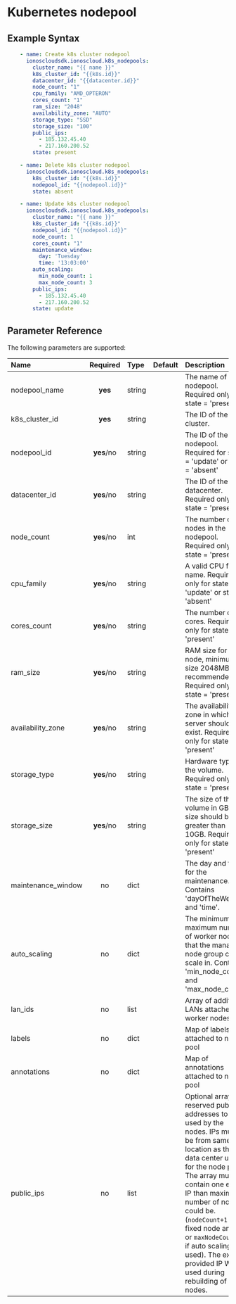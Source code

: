 # Kubernetes nodepool

## Example Syntax

```yaml
    - name: Create k8s cluster nodepool
      ionoscloudsdk.ionoscloud.k8s_nodepools:
        cluster_name: "{{ name }}"
        k8s_cluster_id: "{{k8s.id}}"
        datacenter_id: "{{datacenter.id}}"
        node_count: "1"
        cpu_family: "AMD_OPTERON"
        cores_count: "1"
        ram_size: "2048"
        availability_zone: "AUTO"
        storage_type: "SSD"
        storage_size: "100"
        public_ips:
          - 185.132.45.40
          - 217.160.200.52
        state: present

    - name: Delete k8s cluster nodepool
      ionoscloudsdk.ionoscloud.k8s_nodepools:
        k8s_cluster_id: "{{k8s.id}}"
        nodepool_id: "{{nodepool.id}}"
        state: absent

    - name: Update k8s cluster nodepool
      ionoscloudsdk.ionoscloud.k8s_nodepools:
        cluster_name: "{{ name }}"
        k8s_cluster_id: "{{k8s.id}}"
        nodepool_id: "{{nodepool.id}}"
        node_count: 1
        cores_count: "1"
        maintenance_window:
          day: 'Tuesday'
          time: '13:03:00'
        auto_scaling:
          min_node_count: 1
          max_node_count: 3
        public_ips:
          - 185.132.45.40
          - 217.160.200.52
        state: update
```

## Parameter Reference

The following parameters are supported:

| Name | Required | Type | Default | Description |
| :--- | :---: | :--- | :--- | :--- |
| nodepool\_name | **yes** | string |  | The name of the nodepool. Required only for state = 'present' |
| k8s\_cluster\_id | **yes** | string |  | The ID of the cluster. |
| nodepool\_id | **yes**/no | string |  | The ID of the nodepool. Required for state = 'update' or state = 'absent' |
| datacenter\_id | **yes**/no | string |  | The ID of the datacenter. Required only for state = 'present' |
| node\_count | **yes**/no | int |  | The number of nodes in the nodepool. Required only for state = 'present' |
| cpu\_family | **yes**/no | string |  | A valid CPU family name. Required only for state = 'update' or state = 'absent' |
| cores\_count | **yes**/no | string |  | The number of cores. Required only for state = 'present' |
| ram\_size | **yes**/no | string |  | RAM size for node, minimum size 2048MB is recommended. Required only for state = 'present' |
| availability\_zone | **yes**/no | string |  | The availability zone in which the server should exist. Required only for state = 'present' |
| storage\_type | **yes**/no | string |  | Hardware type of the volume. Required only for state = 'present' |
| storage\_size | **yes**/no | string |  | The size of the volume in GB. The size should be greater than 10GB. Required only for state = 'present' |
| maintenance\_window | no | dict |  | The day and time for the maintenance. Contains 'dayOfTheWeek' and 'time'. |
| auto\_scaling | no | dict |  | The minimum and maximum number of worker nodes that the managed node group can scale in. Contains 'min\_node\_count' and 'max\_node\_count'. |
| lan\_ids | no | list |  | Array of additional LANs attached to worker nodes |
| labels | no | dict |  | Map of labels attached to node pool |
| annotations | no | dict |  | Map of annotations attached to node pool |
| public\_ips | no | list |  | Optional array of reserved public IP addresses to be used by the nodes. IPs must be from same location as the data center used for the node pool. The array must contain one extra IP than maximum number of nodes could be. \(`nodeCount+1` if fixed node amount or `maxNodeCount+1` if auto scaling is used\). The extra provided IP Will be used during rebuilding of nodes. |

